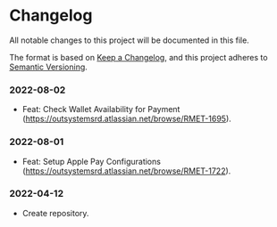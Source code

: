 # Changelog
All notable changes to this project will be documented in this file.

The format is based on [Keep a Changelog](https://keepachangelog.com/en/1.0.0/),
and this project adheres to [Semantic Versioning](https://semver.org/spec/v2.0.0.html).

### 2022-08-02

- Feat: Check Wallet Availability for Payment (https://outsystemsrd.atlassian.net/browse/RMET-1695).

### 2022-08-01

- Feat: Setup Apple Pay Configurations (https://outsystemsrd.atlassian.net/browse/RMET-1722).

### 2022-04-12

- Create repository.
